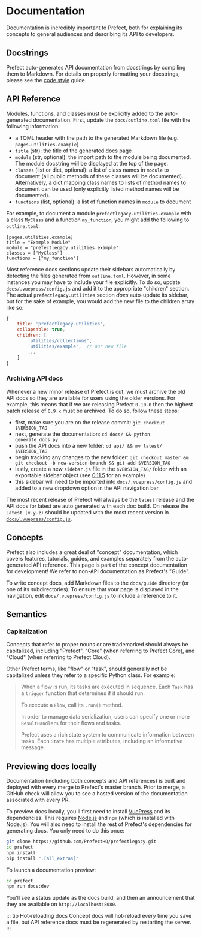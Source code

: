 # Documentation

Documentation is incredibly important to Prefect, both for explaining its concepts to general audiences and describing its API to developers.

## Docstrings

Prefect auto-generates API documentation from docstrings by compiling them to
Markdown. For details on properly formatting your docstrings, please see the
[code style](./style.md#docstrings) guide.

## API Reference

Modules, functions, and classes must be explicitly added to the auto-generated
documentation. First, update the `docs/outline.toml` file with the following
information: 

- a TOML header with the path to the generated Markdown file (e.g. `pages.utilities.example`)
- `title` (str): the title of the generated docs page
- `module` (str, optional): the import path to the module being documented. The
  module docstring will be displayed at the top of the page.
- `classes` (list or dict, optional): a list of class names in `module` to
  document (all public methods of these classes will be documented).
  Alternatively, a dict mapping class names to lists of method names to
  document can be used (only explicitly listed method names will be
  documented).
- `functions` (list, optional): a list of function names in `module` to document

For example, to document a module `prefectlegacy.utilities.example` with a class
`MyClass` and a function `my_function`, you might add the following to
`outline.toml`:

```
[pages.utilities.example]
title = "Example Module"
module = "prefectlegacy.utilities.example"
classes = ["MyClass"]
functions = ["my_function"]
```

Most reference docs sections update their sidebars automatically by detecting
the files generated from `outline.toml`. However, in some instances you may
have to include your file explicitly. To do so, update
`docs/.vuepress/config.js` and add it to the appropriate "children" section.
The actual `prefectlegacy.utilities` section _does_ auto-update its sidebar, but for
the sake of example, you would add the new file to the children array like so:

```javascript
{
    title: 'prefectlegacy.utilities',
    collapsable: true,
    children: [
        'utilities/collections',
        'utilities/example',  // our new file
        ...
    ]
}
```

### Archiving API docs

Whenever a new minor release of Prefect is cut, we must archive the old API docs so they are available for users using the older versions. For example, this means that if we are releasing Prefect `0.10.0` then the highest patch release of `0.9.x` must be archived. To do so, follow these steps:

- first, make sure you are on the release commit: `git checkout $VERSION_TAG`
- next, generate the documentation: `cd docs/ && python generate_docs.py`
- push the API docs into a new folder: `cd api/ && mv latest/ $VERSION_TAG`
- begin tracking any changes to the new folder: `git checkout master && git checkout -b new-version-branch && git add $VERSION_TAG`
- lastly, create a new `sidebar.js` file in the `$VERSION_TAG/` folder with an exportable sidebar object (see [0.11.5](https://github.com/PrefectHQ/prefect/blob/master/docs/api/0.11.5/sidebar.js) for an example)
- this sidebar will need to be imported into `docs/.vuepress/config.js` and added to a new dropdown option in the API navigation bar

The most recent release of Prefect will always be the `latest` release and the API docs for latest are auto generated with each doc build. On release the `Latest (x.y.z)` should be updated with the most recent version in [`docs/.vuepress/config.js`](https://github.com/PrefectHQ/prefect/blob/master/docs/.vuepress/config.js).

## Concepts

Prefect also includes a great deal of "concept" documentation, which covers features, tutorials, guides, and examples separately from the auto-generated API reference. This page is part of the concept documentation for development! We refer to non-API documentation as Prefect's "Guide".

To write concept docs, add Markdown files to the `docs/guide` directory (or one of its subdirectories). To ensure that your page is displayed in the navigation, edit `docs/.vuepress/config.js` to include a reference to it.

## Semantics

### Capitalization

Concepts that refer to proper nouns or are trademarked should always be capitalized, including "Prefect", "Core" (when referring to Prefect Core), and "Cloud" (when referring to Prefect Cloud).

Other Prefect terms, like "flow" or "task", should generally not be capitalized unless they refer to a specific Python class. For example:

> When a flow is run, its tasks are executed in sequence. Each `Task` has a `trigger` function that determines if it should run.
>
> To execute a `Flow`, call its `.run()` method.
>
> In order to manage data serialization, users can specify one or more `ResultHandlers` for their flows and tasks.
>
> Prefect uses a rich state system to communicate information between tasks. Each `State` has multiple attributes, including an informative message. 

## Previewing docs locally

Documentation (including both concepts and API references) is built and deployed with every merge to Prefect's master branch. Prior to merge, a GitHub check will allow you to see a hosted version of the documentation associated with every PR.

To preview docs locally, you'll first need to install
[VuePress](https://vuepress.vuejs.org/) and its dependencies. This requires
[Node.js](https://nodejs.org/en/) and `npm` (which is installed with Node.js).
You will also need to install the rest of Prefect's dependencies for generating
docs. You only need to do this once:

```bash
git clone https://github.com/PrefectHQ/prefectlegacy.git
cd prefect
npm install
pip install ".[all_extras]"
```

To launch a documentation preview:

```bash
cd prefect
npm run docs:dev
```

You'll see a status update as the docs build, and then an announcement that they are available on `http://localhost:8080`.

::: tip Hot-reloading docs
Concept docs will hot-reload every time you save a file, but API reference docs must be regenerated by restarting the server.
:::
